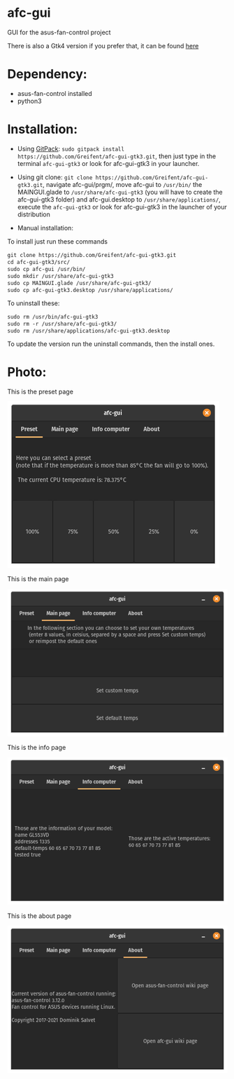 # afc-gui
GUI for the asus-fan-control project

There is also a Gtk4 version if you prefer that, it can be found [here](https://github.com/Greifent/afc-gui)

# Dependency:
* asus-fan-control installed
* python3


# Installation:

 * Using [GitPack](https://github.com/dominiksalvet/gitpack): `sudo gitpack install https://github.com/Greifent/afc-gui-gtk3.git`, then just type in the terminal `afc-gui-gtk3` or look for afc-gui-gtk3 in your launcher.

 * Using git clone: `git clone https://github.com/Greifent/afc-gui-gtk3.git`, navigate afc-gui/prgm/, move afc-gui to `/usr/bin/` the MAINGUI.glade to `/usr/share/afc-gui-gtk3` (you will have to create the afc-gui-gtk3 folder) and afc-gui.desktop to `/usr/share/applications/`, execute the `afc-gui-gtk3` or look for afc-gui-gtk3 in the launcher of your distribution
 
 * Manual installation:
 
To install just run these commands
```
git clone https://github.com/Greifent/afc-gui-gtk3.git
cd afc-gui-gtk3/src/
sudo cp afc-gui /usr/bin/
sudo mkdir /usr/share/afc-gui-gtk3
sudo cp MAINGUI.glade /usr/share/afc-gui-gtk3/
sudo cp afc-gui-gtk3.desktop /usr/share/applications/
```
To uninstall these:
```
sudo rm /usr/bin/afc-gui-gtk3
sudo rm -r /usr/share/afc-gui-gtk3/
sudo rm /usr/share/applications/afc-gui-gtk3.desktop
```
To update the version run the uninstall commands, then the install ones.

# Photo:

This is the preset page

![](images/Preset.png)

This is the main page

![](images/Mainpage.png)

This is the info page

![](images/Infopc.png)

This is the about page

![](images/About.png)
